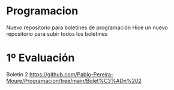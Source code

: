 # Programacion
Nuevo repositorio para boletines de programación
Hice un nuevo repositorio para subir todos los boletines
# 1º Evaluación
Boletin 2 https://github.com/Pablo-Pereira-Moure/Programacion/tree/main/Bolet%C3%ADn%202
